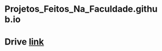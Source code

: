 # Projetos_Feitos_Na_Faculdade.github.io

# Drive [link](https://drive.google.com/drive/folders/1uq2bJyJE5SYX3SFSmmVuL2CCkWpAh5hO)
